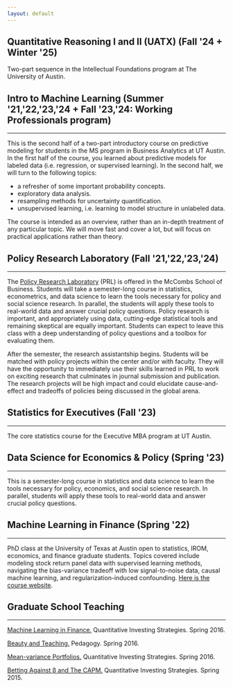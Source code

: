 ```yaml
---
layout: default
---
```


## Quantitative Reasoning I and II (UATX) (Fall '24 + Winter '25)

Two-part sequence in the Intellectual Foundations program at The University of Austin.

## Intro to Machine Learning (Summer '21,'22,'23,'24 + Fall '23,'24: Working Professionals program)
<hr>

This is the second half of a two-part introductory course on predictive modeling for students in the MS program in Business Analytics at UT Austin. In the first half of the course, you learned about predictive models for labeled data (i.e. regression, or supervised learning). In the second half, we will turn to the following topics:

- a refresher of some important probability concepts.
- exploratory data analysis.
- resampling methods for uncertainty quantification.
- unsupervised learning, i.e. learning to model structure in unlabeled data.

The course is intended as an overview, rather than an in-depth treatment of any particular topic. We will move fast and cover a lot, but will focus on practical applications rather than theory.

## Policy Research Laboratory (Fall '21,'22,'23,'24)
<hr>

The [Policy Research Laboratory](https://sites.google.com/view/policyresearchlaboratory/about) (PRL) is offered in the McCombs School of Business.  Students will take a semester-long course in statistics, econometrics, and data science to learn the tools necessary for policy and social science research. In parallel, the students will apply these tools to real-world data and answer crucial policy questions. Policy research is important, and appropriately using data, cutting-edge statistical tools and remaining skeptical are equally important. Students can expect to leave this class with a deep understanding of policy questions and a toolbox for evaluating them.

After the semester, the research assistantship begins. Students will be matched with policy projects within the center and/or with faculty. They will have the opportunity to immediately use their skills learned in PRL to work on exciting research that culminates in journal submission and publication. The research projects will be high impact and could elucidate cause-and-effect and tradeoffs of policies being discussed in the global arena.


## Statistics for Executives (Fall '23)
<hr>

The core statistics course for the Executive MBA program at UT Austin.

## Data Science for Economics & Policy (Spring '23)
<hr>

This is a semester-long course in statistics and data science to learn the tools necessary for policy, economics, and social science research. In parallel, students will apply these tools to real-world data and answer crucial policy questions.

## Machine Learning in Finance (Spring '22)
<hr>

PhD class at the University of Texas at Austin open to statistics, IROM, economics, and finance graduate students.  Topics covered include modeling stock return panel data with supervised learning methods, navigating the bias-variance tradeoff with low signal-to-noise data, causal machine learning, and regularization-induced confounding.  [Here is the course website](https://github.com/dpuelz/Machine-Learning-in-Finance).

## Graduate School Teaching
<hr>

[Machine Learning in Finance.](MLLecture.pdf) Quantitative Investing Strategies. Spring 2016.

[Beauty and Teaching.](BeautyandTeaching.pdf) Pedagogy. Spring 2016.

[Mean-variance Portfolios.](DavidZackQuantPortfolio.pdf) Quantitative Investing Strategies. Spring 2016.

[Betting Against β and The CAPM.](InvestmentStrategiesBABlecture.pdf) Quantitative Investing Strategies. Spring 2015.
